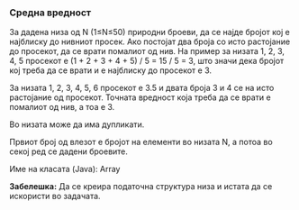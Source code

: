 ### Средна вредност

За дадена низа од N (1≤N≤50) природни броеви, да се најде бројот кој е најблиску до нивниот просек. Ако постојат два
броја со исто растојание до просекот, да се врати помалиот од нив. На пример за низата 1, 2, 3, 4, 5 просекот е (1 + 2 +
3 + 4 + 5) / 5 = 15 / 5 = 3, што значи дека бројот кој треба да се врати и е најблиску до просекот е 3.

За низата 1, 2, 3, 4, 5, 6 просекот е 3.5 и двата броја 3 и 4 се на исто растојание од просекот. Точната вредност која
треба да се врати е помалиот од нив, а тоа е 3.

Во низата може да има дупликати.

Првиот број од влезот е бројот на елементи во низата N, а потоа во секој ред се дадени броевите.

Име на класата (Java): Array

**Забелешка:** Да се креира податочна структура низа и истата да се искористи во задачата.